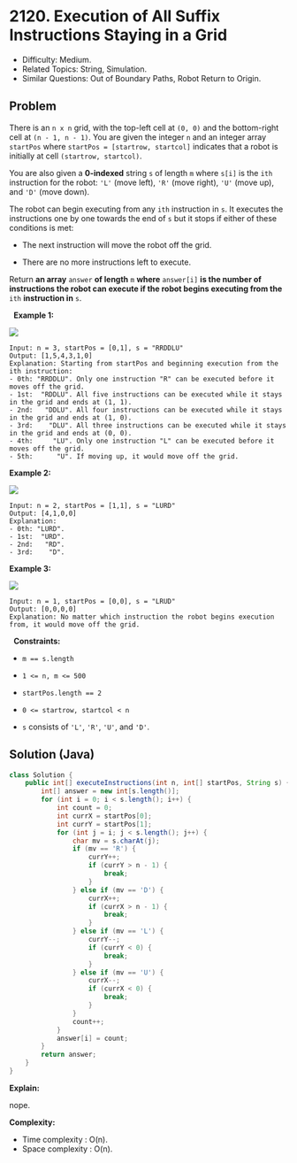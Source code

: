 # 2120. Execution of All Suffix Instructions Staying in a Grid

- Difficulty: Medium.
- Related Topics: String, Simulation.
- Similar Questions: Out of Boundary Paths, Robot Return to Origin.

## Problem

There is an ```n x n``` grid, with the top-left cell at ```(0, 0)``` and the bottom-right cell at ```(n - 1, n - 1)```. You are given the integer ```n``` and an integer array ```startPos``` where ```startPos = [startrow, startcol]``` indicates that a robot is initially at cell ```(startrow, startcol)```.

You are also given a **0-indexed** string ```s``` of length ```m``` where ```s[i]``` is the ```ith``` instruction for the robot: ```'L'``` (move left), ```'R'``` (move right), ```'U'``` (move up), and ```'D'``` (move down).

The robot can begin executing from any ```ith``` instruction in ```s```. It executes the instructions one by one towards the end of ```s``` but it stops if either of these conditions is met:


	
- The next instruction will move the robot off the grid.
	
- There are no more instructions left to execute.


Return **an array** ```answer``` **of length** ```m``` **where** ```answer[i]``` **is **the number of instructions** the robot can execute if the robot **begins executing from** the** ```ith``` **instruction in** ```s```.

 
**Example 1:**

![](https://assets.leetcode.com/uploads/2021/12/09/1.png)

```
Input: n = 3, startPos = [0,1], s = "RRDDLU"
Output: [1,5,4,3,1,0]
Explanation: Starting from startPos and beginning execution from the ith instruction:
- 0th: "RRDDLU". Only one instruction "R" can be executed before it moves off the grid.
- 1st:  "RDDLU". All five instructions can be executed while it stays in the grid and ends at (1, 1).
- 2nd:   "DDLU". All four instructions can be executed while it stays in the grid and ends at (1, 0).
- 3rd:    "DLU". All three instructions can be executed while it stays in the grid and ends at (0, 0).
- 4th:     "LU". Only one instruction "L" can be executed before it moves off the grid.
- 5th:      "U". If moving up, it would move off the grid.
```

**Example 2:**

![](https://assets.leetcode.com/uploads/2021/12/09/2.png)

```
Input: n = 2, startPos = [1,1], s = "LURD"
Output: [4,1,0,0]
Explanation:
- 0th: "LURD".
- 1st:  "URD".
- 2nd:   "RD".
- 3rd:    "D".
```

**Example 3:**

![](https://assets.leetcode.com/uploads/2021/12/09/3.png)

```
Input: n = 1, startPos = [0,0], s = "LRUD"
Output: [0,0,0,0]
Explanation: No matter which instruction the robot begins execution from, it would move off the grid.
```

 
**Constraints:**


	
- ```m == s.length```
	
- ```1 <= n, m <= 500```
	
- ```startPos.length == 2```
	
- ```0 <= startrow, startcol < n```
	
- ```s``` consists of ```'L'```, ```'R'```, ```'U'```, and ```'D'```.



## Solution (Java)

```java
class Solution {
    public int[] executeInstructions(int n, int[] startPos, String s) {
        int[] answer = new int[s.length()];
        for (int i = 0; i < s.length(); i++) {
            int count = 0;
            int currX = startPos[0];
            int currY = startPos[1];
            for (int j = i; j < s.length(); j++) {
                char mv = s.charAt(j);
                if (mv == 'R') {
                    currY++;
                    if (currY > n - 1) {
                        break;
                    }
                } else if (mv == 'D') {
                    currX++;
                    if (currX > n - 1) {
                        break;
                    }
                } else if (mv == 'L') {
                    currY--;
                    if (currY < 0) {
                        break;
                    }
                } else if (mv == 'U') {
                    currX--;
                    if (currX < 0) {
                        break;
                    }
                }
                count++;
            }
            answer[i] = count;
        }
        return answer;
    }
}
```

**Explain:**

nope.

**Complexity:**

* Time complexity : O(n).
* Space complexity : O(n).

